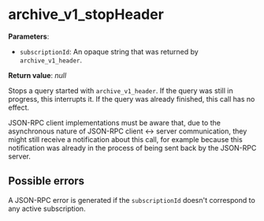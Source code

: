 # archive_v1_stopHeader

**Parameters**:

- `subscriptionId`: An opaque string that was returned by `archive_v1_header`.

**Return value**: *null*

Stops a query started with `archive_v1_header`. If the query was still in progress, this interrupts it. If the query was already finished, this call has no effect.

JSON-RPC client implementations must be aware that, due to the asynchronous nature of JSON-RPC client <-> server communication, they might still receive a notification about this call, for example because this notification was already in the process of being sent back by the JSON-RPC server.

## Possible errors

A JSON-RPC error is generated if the `subscriptionId` doesn't correspond to any active subscription.
